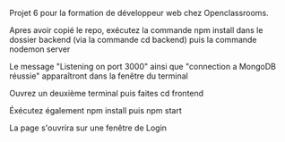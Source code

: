 Projet 6 pour la formation de développeur web chez Openclassrooms.

Apres avoir copié le repo, exécutez la commande npm install dans le dossier backend (via la commande cd backend) puis la commande nodemon server

Le message "Listening on port 3000" ainsi que "connection a MongoDB réussie" apparaîtront dans la fenêtre du terminal

Ouvrez un deuxième terminal puis faites cd frontend

Éxécutez également npm install puis npm start

La page s'ouvrira sur une fenêtre de Login
